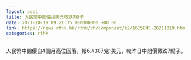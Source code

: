 ```yaml
---
layout: post
title: 人民幣中間價兌美元微跌7點子
date: 2021-10-19 09:21:35.000000000 +08:00
link: https://news.rthk.hk/rthk/ch/component/k2/1615845-20211019.htm
categories: rthk
---
```


人民幣中間價自4個月高位回落，報6.4307兌1美元，較昨日中間價微跌7點子。
